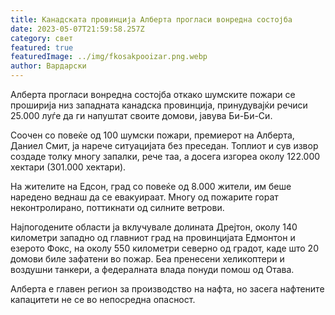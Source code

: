 ```yaml
---
title: Канадската провинција Алберта прогласи вонредна состојба
date: 2023-05-07T21:59:58.257Z
category: свет
featured: true
featuredImage: ../img/fkosakpooizar.png.webp
author: Вардарски
---
```


Алберта прогласи вонредна состојба откако шумските пожари се проширија низ западната канадска провинција, принудувајќи речиси 25.000 луѓе да ги напуштат своите домови, јавува Би-Би-Си.

Соочен со повеќе од 100 шумски пожари, премиерот на Алберта, Даниел Смит, ја нарече ситуацијата без преседан. Топлиот и сув извор создаде толку многу запалки, рече таа, а досега изгореа околу 122.000 хектари (301.000 хектари).

На жителите на Едсон, град со повеќе од 8.000 жители, им беше наредено веднаш да се евакуираат. Многу од пожарите горат неконтролирано, поттикнати од силните ветрови.

Најпогодените области ја вклучувале долината Дрејтон, околу 140 километри западно од главниот град на провинцијата Едмонтон и езерото Фокс, на околу 550 километри северно од градот, каде што 20 домови биле зафатени во пожар. Беа пренесени хеликоптери и воздушни танкери, а федералната влада понуди помош од Отава.

Алберта е главен регион за производство на нафта, но засега нафтените капацитети не се во непосредна опасност.
